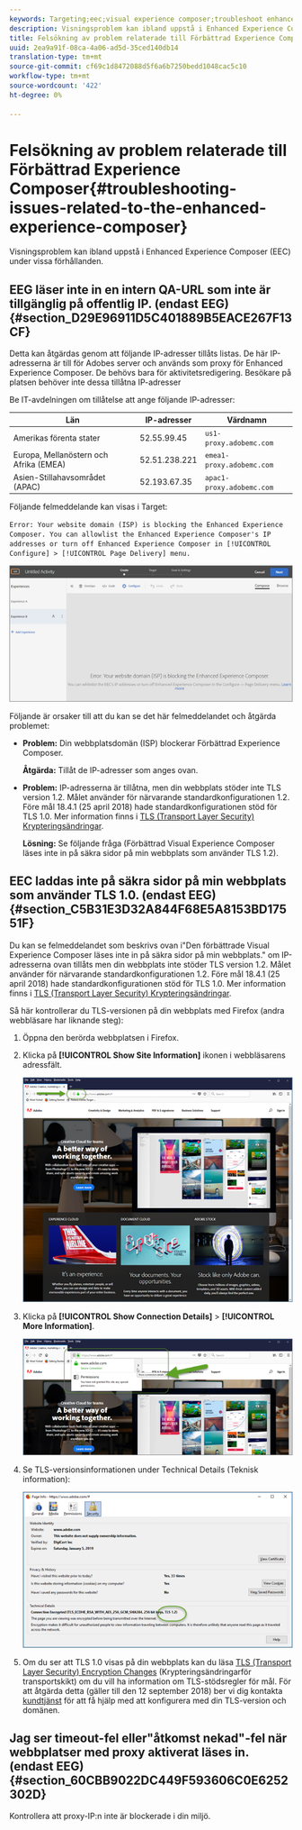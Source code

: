 ```yaml
---
keywords: Targeting;eec;visual experience composer;troubleshoot enhanced experience composer;troubleshooting
description: Visningsproblem kan ibland uppstå i Enhanced Experience Composer (EEC) under vissa förhållanden.
title: Felsökning av problem relaterade till Förbättrad Experience Composer
uuid: 2ea9a91f-08ca-4a06-ad5d-35ced140db14
translation-type: tm+mt
source-git-commit: cf69c1d8472088d5f6a6b7250bedd1048cac5c10
workflow-type: tm+mt
source-wordcount: '422'
ht-degree: 0%

---
```



# Felsökning av problem relaterade till Förbättrad Experience Composer{#troubleshooting-issues-related-to-the-enhanced-experience-composer}

Visningsproblem kan ibland uppstå i Enhanced Experience Composer (EEC) under vissa förhållanden.

## EEG läser inte in en intern QA-URL som inte är tillgänglig på offentlig IP. (endast EEG) {#section_D29E96911D5C401889B5EACE267F13CF}

Detta kan åtgärdas genom att följande IP-adresser tillåts listas. De här IP-adresserna är till för Adobes server och används som proxy för Enhanced Experience Composer. De behövs bara för aktivitetsredigering. Besökare på platsen behöver inte dessa tillåtna IP-adresser

Be IT-avdelningen om tillåtelse att ange följande IP-adresser:

| Län | IP-adresser | Värdnamn |
|--- |--- |--- |
| Amerikas förenta stater | 52.55.99.45 | `us1-proxy.adobemc.com` |
| Europa, Mellanöstern och Afrika (EMEA) | 52.51.238.221 | `emea1-proxy.adobemc.com` |
| Asien-Stillahavsområdet (APAC) | 52.193.67.35 | `apac1-proxy.adobemc.com` |

Följande felmeddelande kan visas i Target:

`Error: Your website domain (ISP) is blocking the Enhanced Experience Composer. You can allowlist the Enhanced Experience Composer's IP addresses or turn off Enhanced Experience Composer in [!UICONTROL Configure] > [!UICONTROL Page Delivery] menu.`

![](assets/EEC_error.png)

Följande är orsaker till att du kan se det här felmeddelandet och åtgärda problemet:

* **Problem:** Din webbplatsdomän (ISP) blockerar Förbättrad Experience Composer.

   **Åtgärda:** Tillåt de IP-adresser som anges ovan.

* **Problem:** IP-adresserna är tillåtna, men din webbplats stöder inte TLS version 1.2. Målet använder för närvarande standardkonfigurationen 1.2. Före mål 18.4.1 (25 april 2018) hade standardkonfigurationen stöd för TLS 1.0. Mer information finns i [TLS (Transport Layer Security) Krypteringsändringar](../../../c-implementing-target/c-considerations-before-you-implement-target/tls-transport-layer-security-encryption.md#concept_CC1001E9D3AE4BABAF90B8311B0A6451).

   **Lösning:** Se följande fråga (Förbättrad Visual Experience Composer läses inte in på säkra sidor på min webbplats som använder TLS 1.2).

## EEC laddas inte på säkra sidor på min webbplats som använder TLS 1.0. (endast EEG) {#section_C5B31E3D32A844F68E5A8153BD17551F}

Du kan se felmeddelandet som beskrivs ovan i&quot;Den förbättrade Visual Experience Composer läses inte in på säkra sidor på min webbplats.&quot; om IP-adresserna ovan tillåts men din webbplats inte stöder TLS version 1.2. Målet använder för närvarande standardkonfigurationen 1.2. Före mål 18.4.1 (25 april 2018) hade standardkonfigurationen stöd för TLS 1.0. Mer information finns i [TLS (Transport Layer Security) Krypteringsändringar](../../../c-implementing-target/c-considerations-before-you-implement-target/tls-transport-layer-security-encryption.md#concept_CC1001E9D3AE4BABAF90B8311B0A6451).

Så här kontrollerar du TLS-versionen på din webbplats med Firefox (andra webbläsare har liknande steg):

1. Öppna den berörda webbplatsen i Firefox.
1. Klicka på **[!UICONTROL Show Site Information]** ikonen i webbläsarens adressfält.

   ![](assets/firefox_more_info.png)

1. Klicka på **[!UICONTROL Show Connection Details]** > **[!UICONTROL More Information]**.

   ![](assets/firefox_more_info_2.png)

1. Se TLS-versionsinformationen under Technical Details (Teknisk information):

   ![](assets/firefox_more_info_3.png)

1. Om du ser att TLS 1.0 visas på din webbplats kan du läsa [TLS (Transport Layer Security) Encryption Changes](../../../c-implementing-target/c-considerations-before-you-implement-target/tls-transport-layer-security-encryption.md#concept_CC1001E9D3AE4BABAF90B8311B0A6451) (Krypteringsändringarför transportskikt) om du vill ha information om TLS-stödsregler för mål. För att åtgärda detta (gäller till den 12 september 2018) ber vi dig kontakta [kundtjänst](../../../cmp-resources-and-contact-information.md#reference_ACA3391A00EF467B87930A450050077C) för att få hjälp med att konfigurera med din TLS-version och domänen.

## Jag ser timeout-fel eller&quot;åtkomst nekad&quot;-fel när webbplatser med proxy aktiverat läses in. (endast EEG) {#section_60CBB9022DC449F593606C0E6252302D}

Kontrollera att proxy-IP:n inte är blockerade i din miljö.
